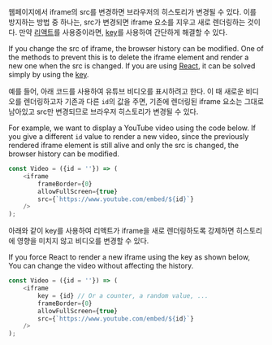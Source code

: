 웹페이지에서 iframe의 src를 변경하면 브라우저의 히스토리가 변경될 수 있다.
이를 방지하는 방법 중 하나는, src가 변경되면 iframe 요소를 지우고 새로 렌더링하는 것이다.
만약 [리액트](https://reactjs.org/)를 사용중이라면,
[key](https://reactjs.org/docs/lists-and-keys.html)를 사용하여 간단하게 해결할 수 있다.

If you change the src of iframe, the browser history can be modified.
One of the methods to prevent this is to delete the iframe element and render a
new one when the src is changed.
If you are using [React](https://reactjs.org/),
it can be solved simply by using the [key](https://reactjs.org/docs/lists-and-keys.html).

예를 들어, 아래 코드를 사용하여 유튜브 비디오를 표시하려고 한다.
이 때 새로운 비디오를 렌더링하고자 기존과 다른 `id`의 값을 주면,
기존에 렌더링된 iframe 요소는 그대로 남아있고 src만 변경되므로 브라우저 히스토리가 변경될 수 있다.

For example, we want to display a YouTube video using the code below.
If you give a different `id` value to render a new video,
since the previously rendered iframe element is still alive and only the src is changed,
the browser history can be modified.

```typescript jsx
const Video = ({id = ''}) => (
    <iframe
        frameBorder={0}
        allowFullScreen={true}
        src={`https://www.youtube.com/embed/${id}`}
    />
);
```

아래와 같이 key를 사용하여 리액트가 iframe을 새로 렌더링하도록 강제하면 히스토리에 영향을 미치지 않고
비디오를 변경할 수 있다.

If you force React to render a new iframe using the key as shown below,
You can change the video without affecting the history.

```typescript jsx
const Video = ({id = ''}) => (
    <iframe
        key = {id} // Or a counter, a random value, ...
        frameBorder={0}
        allowFullScreen={true}
        src={`https://www.youtube.com/embed/${id}`}
    />
);
```
